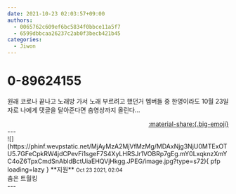 ```yaml
---
date: 2021-10-23 02:03:57+09:00
authors:
  - 0065762c609ef6bc5834f0bbce11a5f7
  - 6599dbbcaa26237c2ab0f3becb421b45
categories:
  - Jiwon
---
```


# 0-89624155

<div class="post-container" markdown="1">
<div class="content-container md-sidebar__scrollwrap" markdown="1">

원래 코로나 끝나고 노래방 가서 노래 부르려고 했던거 멤버들 중 한명이라도 10월 23일자로 나에게 댓글을 달아준다면 춤영상까지 올린다...

</div>
</div>

<div style="text-align: right;" markdown="1">
<a href="https://weverse.io/fromis9/fanpost/0-89624155" style="text-align: right;">:material-share:{.big-emoji}</a>
</div>
---

<div class="comments-container md-sidebar__scrollwrap" markdown="1">
<div class="comment" markdown="1">
<div class='id-container' markdown="1">
![](https://phinf.wevpstatic.net/MjAyMzA2MjVfMzMg/MDAxNjg3NjU0MTExOTU5.7GFeCpkRW4jdCPevFi1sgeF7S4XyLHRSJr1VOBRp7gEg.mY0LxqknzXmYC4oZ6TpxCmdSnAbldBctUiaEHQVjHkgg.JPEG/image.jpg?type=s72){ pfp loading=lazy }
**<span class="artist">지원</span>** <small>Oct 23 2021, 02:04</small><br>
</div>
<div class='comment-body' markdown="1">
춤은 트월킹
</div>
</div>
</div>
---
